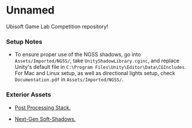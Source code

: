 # Unnamed
Ubisoft Game Lab Competition repository!

### Setup Notes

- To ensure proper use of the NGSS shadows, go into `Assets/Imported/NGSS/`, take `UnityShadowLibrary.cginc`, and replace Unity's default file in `C:\Program Files\Unity\Editor\Data\CGIncludes`. For Mac and Linux setup, as well as directional lights setup, check `Documentation.pdf` in `Assets/Imported/NGSS/`.

### Exterior Assets

- [Post Processing Stack.](https://assetstore.unity.com/packages/essentials/post-processing-stack-83912)

- [Next-Gen Soft-Shadows.](https://assetstore.unity.com/packages/vfx/shaders/next-gen-soft-shadows-79454)
